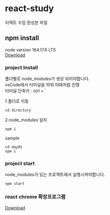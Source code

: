 # react-study
리액트 수업 완성본 파일

## npm install
node version 164.17.6 LTS<br/> 
[Download](https://nodejs.org/ko/)


### project Install
폴더별로 node_modules가 생성 되어야합니다.<br/> 
vsCode에서 터미널을 띄워 아래처럼 진행<br/> 
터미널 단축키 : ctrl + `

1.폴더로 이동
```
cd directory
```
2.node_modules 설치
```
npm i
```

sample
```
cd day01
npm i
```

### project start
node_modules가 있는 프로젝트에서 실행시켜야합니다.

```
npm start
```

### react chrome 확장프로그램

[Download](https://chrome.google.com/webstore/detail/react-developer-tools/fmkadmapgofadopljbjfkapdkoienihi?hl=ko)



